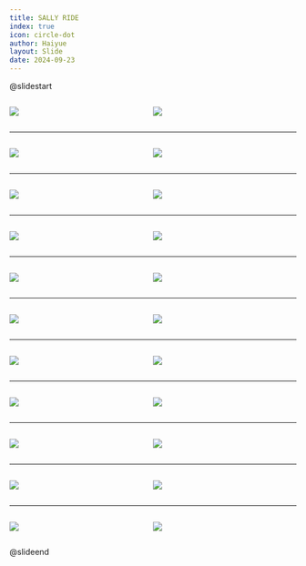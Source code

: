 ```yaml
---
title: SALLY RIDE
index: true
icon: circle-dot
author: Haiyue
layout: Slide
date: 2024-09-23
---
```

 
@slidestart

<div style="display:flex">
<div style="flex:1">

![](/reading/english/Level-O/SALLY%20RIDE/001.webp)
</div>
<div style="flex:1">

![](/reading/english/Level-O/SALLY%20RIDE/002.webp)
</div>
</div>

---

<div style="display:flex">
<div style="flex:1">

![](/reading/english/Level-O/SALLY%20RIDE/003.webp)
</div>
<div style="flex:1">

![](/reading/english/Level-O/SALLY%20RIDE/004.webp)
</div>
</div>

---

<div style="display:flex">
<div style="flex:1">

![](/reading/english/Level-O/SALLY%20RIDE/005.webp)
</div>
<div style="flex:1">

![](/reading/english/Level-O/SALLY%20RIDE/006.webp)
</div>
</div>

---

<div style="display:flex">
<div style="flex:1">

![](/reading/english/Level-O/SALLY%20RIDE/007.webp)
</div>
<div style="flex:1">

![](/reading/english/Level-O/SALLY%20RIDE/008.webp)
</div>
</div>

---

<div style="display:flex">
<div style="flex:1">

![](/reading/english/Level-O/SALLY%20RIDE/009.webp)
</div>
<div style="flex:1">

![](/reading/english/Level-O/SALLY%20RIDE/010.webp)
</div>
</div>

---

<div style="display:flex">
<div style="flex:1">

![](/reading/english/Level-O/SALLY%20RIDE/011.webp)
</div>
<div style="flex:1">

![](/reading/english/Level-O/SALLY%20RIDE/012.webp)
</div>
</div>

---

<div style="display:flex">
<div style="flex:1">

![](/reading/english/Level-O/SALLY%20RIDE/013.webp)
</div>
<div style="flex:1">

![](/reading/english/Level-O/SALLY%20RIDE/014.webp)
</div>
</div>

---

<div style="display:flex">
<div style="flex:1">

![](/reading/english/Level-O/SALLY%20RIDE/015.webp)
</div>
<div style="flex:1">

![](/reading/english/Level-O/SALLY%20RIDE/016.webp)
</div>
</div>

---

<div style="display:flex">
<div style="flex:1">

![](/reading/english/Level-O/SALLY%20RIDE/017.webp)
</div>
<div style="flex:1">

![](/reading/english/Level-O/SALLY%20RIDE/018.webp)
</div>
</div>

---

<div style="display:flex">
<div style="flex:1">

![](/reading/english/Level-O/SALLY%20RIDE/019.webp)
</div>
<div style="flex:1">

![](/reading/english/Level-O/SALLY%20RIDE/020.webp)
</div>
</div>

---

<div style="display:flex">
<div style="flex:1">

![](/reading/english/Level-O/SALLY%20RIDE/021.webp)
</div>
<div style="flex:1">

![](/reading/english/Level-O/SALLY%20RIDE/022.webp)
</div>
</div>

@slideend